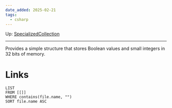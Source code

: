 ```yaml
---
date_added: 2025-02-21
tags:
  - csharp
---
```

Up: [SpecializedCollection](SpecializedCollection.md)
___
 Provides a simple structure that stores Boolean values and small integers in 32 bits of memory.
# Links
```dataview
LIST
FROM [[]]
WHERE contains(file.name, "")
SORT file.name ASC
```
